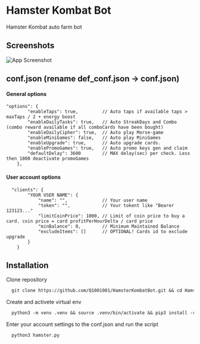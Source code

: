 
# Hamster Kombat Bot
Hamster Kombat auto farm bot
## Screenshots
![App Screenshot](https://github.com/user-attachments/assets/311b661f-12d6-463d-8399-a4b3528752ce)
## conf.json (rename def_conf.json -> conf.json)

#### General options
```text
"options": {
        "enableTaps": true,         // Auto taps if available taps > maxTaps / 2 + energy boost
        "enableDailyTasks": true,   // Auto StreakDays and Combo (combo reward available if all comboCards have been bought)
        "enableDailyCipher": true,  // Auto play Morse-game 
        "enableMiniGames": false,   // Auto play MiniGames
        "enableUpgrade": true,      // Auto upgrade cards.
        "enablePromoGames": true,   // Auto promo keys gen and claim
        "defaultDelay": 3600        // MAX delay(sec) per check. Less then 1800 deactivate promoGames
    },
```

#### User account options

```text
  "clients": {
        "YOUR USER NAME": {
            "name": "",             // Your user name
            "token": "",            // Your tokent like "Bearer 123123..."
            "limitCoinPrice": 1000, // Limit of coin price to buy a card. coin price = card profitPerHourDelta / card price
            "minBalance": 0,        // Minimum Maintained Balance
            "excludeItems": []      // OPTIONAL! Cards id to exclude upgrade
        }
    }
```

## Installation

Clone repository
```txt
  git clone https://github.com/Q1001001/HamsterKombatBot.git && cd HamsterKombatBot && mv def_conf.json conf.json
```
Create and activete virtual env
```txt
  python3 -m venv .venv && source .venv/bin/activate && pip3 install -r requirements.txt
```
Enter your account settings to the conf.json and run the script
```txt
  python3 hamster.py
```
